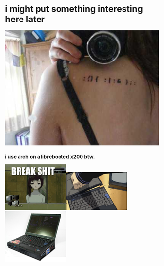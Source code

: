 <h1>i might put something interesting here later</h1>

<img src="img/17c.jpeg" width="600px">

<h3>i use arch on a librebooted x200 btw.</h3>

<div><img src="img/breakshit.gif" width="200px"><img src="img/thinkpadpunch.png" width="200px"><img src="img/beastpad.jpg" width="200px"></div>
